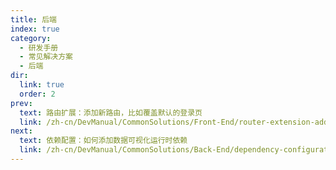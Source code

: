 ```yaml
---
title: 后端
index: true
category:
  - 研发手册
  - 常见解决方案
  - 后端
dir:
  link: true
  order: 2
prev:
  text: 路由扩展：添加新路由，比如覆盖默认的登录页
  link: /zh-cn/DevManual/CommonSolutions/Front-End/router-extension-add-new-route-override-login.md
next:
  text: 依赖配置：如何添加数据可视化运行时依赖
  link: /zh-cn/DevManual/CommonSolutions/Back-End/dependency-configuration-how-to-add-data-visualization-dependencies.md
---
```

